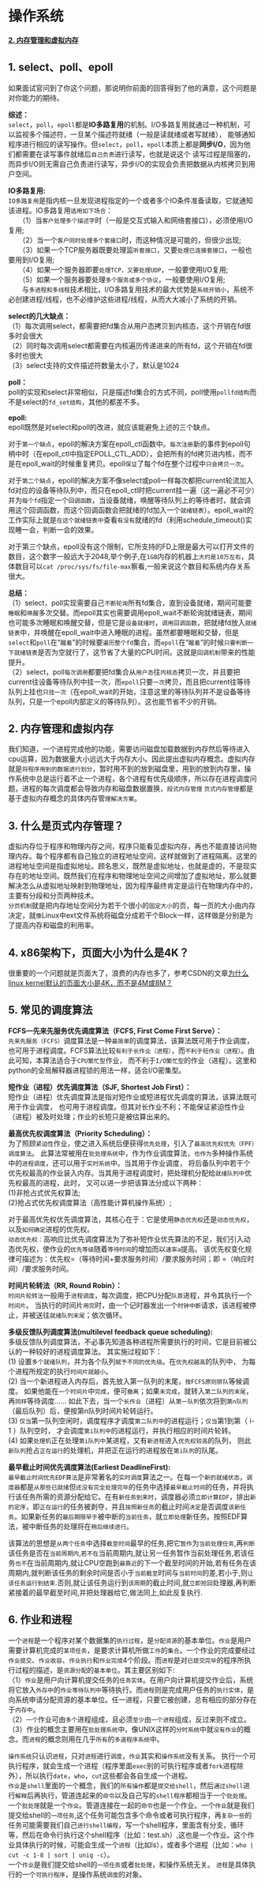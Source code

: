 # 操作系统         
#### <a href="#2">2. 内存管理和虚拟内存</a>


## 1. select、poll、epoll    
如果面试官问到了你这个问题，那说明你前面的回答得到了他的满意，这个问题是对你能力的期待。      

**综述：**            
`select`，`poll`，`epoll`都是**IO多路复用**的机制。I/O多路复用就通过一种机制，可以监视多个描述符，一旦某个描述符就绪（一般是读就绪或者写就绪），
能够通知程序进行相应的读写操作。但`select`，`poll`，`epoll`本质上都是**同步I/O**，因为他们都需要在读写事件就绪后`自己负责`进行读写，也就是说这个
读写过程是阻塞的，而异步I/O则无需自己负责进行读写，异步I/O的实现会负责把数据从内核拷贝到用户空间。           

**IO多路复用:**     
`IO多路复用`是指内核一旦发现进程指定的一个或者多个IO条件准备读取，它就通知该进程。IO多路复用`适用如下场合`：      
　　（1）当`客户处理多个描述字`时（一般是交互式输入和网络套接口），必须使用I/O复用;          
　　（2）当一个`客户同时处理多个套接口`时，而这种情况是可能的，但很少出现;                
　　（3）如果一个TCP服务器既要处理监`听套接口`，又要`处理已连接套接口`，一般也要用到I/O复用;       
　　（4）如果一个服务器即要`处理TCP，又要处理UDP`，一般要使用I/O复用;       
　　（5）如果一个服务器要处理`多个服务或多个协议`，一般要使用I/O复用;           
　　与`多进程和多线程`技术相比，I/O多路复用技术的最大优势是`系统开销小`，系统不必创建进程/线程，也不必维护这些进程/线程，从而大大减小了系统的开销。      
  
**select的几大缺点：**       
（1）每次调用select，都需要把fd集合从用户态拷贝到内核态，这个开销在fd很多时会很大              
（2）同时每次调用select都需要在内核遍历传递进来的所有fd，这个开销在fd很多时也很大          
（3）select支持的文件描述符数量太小了，默认是1024             

**poll：**     
poll的实现和select非常相似，只是描述fd集合的方式不同，poll使用`pollfd结构`而不是select的`fd_set结构`，其他的都差不多。      

**epoll:**       
epoll既然是对select和poll的改进，就应该能避免上述的三个缺点。        

对于`第一个缺点`，epoll的解决方案在epoll_ctl函数中。`每次注册`新的事件到epoll句柄中时（在epoll_ctl中指定EPOLL_CTL_ADD），会把所有的fd拷贝进内核，而不是在epoll_wait的时候重复拷贝。epoll`保证`了每个fd在整个过程中`只会拷贝一次`。      

对于`第二个缺点`，epoll的解决方案不像select或poll一样每次都把current轮流加入fd对应的设备等待队列中，而只在epoll_ctl时把current挂一遍（这一遍必不可少）并为`每个fd`指定一个`回调函数`，当设备就绪，唤醒等待队列上的等待者时，就会调用这个回调函数，而这个回调函数会把就绪的fd加入一个`就绪链表`）。epoll_wait的工作实际上就是`在这个就绪链表中`查看`有没有`就绪的fd（利用schedule_timeout()实现睡一会，判断一会的效果。         

对于第三个缺点，epoll没有这个限制，它所支持的FD上限是最大可以打开文件的数目，这个数字一般远大于2048,举个例子,在`1GB`内存的机器上`大约是10万左右`，具体数目可以`cat /proc/sys/fs/file-max`察看,一般来说这个数目和系统内存关系很大。             

**总结：**        
（1）select，poll实现需要自己`不断轮询`所有fd集合，直到设备就绪，期间可能要`睡眠`和`唤醒`多次交替。而epoll其实也需要调用epoll_wait不断轮询就绪链表，期间也可能多次睡眠和唤醒交替，但是它是`设备就绪时`，`调用回调函数`，把就绪fd放入`就绪链表`中，并唤醒在epoll_wait中进入睡眠的进程。虽然都要睡眠和交替，但是`select`和`poll`在“`醒着`”的时候要`遍历整个fd`集合，而`epoll`在“`醒着`”的时候`只要判断一下就绪链表`是否为空就行了，这节省了大量的CPU时间。这就是`回调机制`带来的性能提升。              
（2）select，poll`每次调用`都要把fd集合从`用户态`往`内核态`拷贝一次，并且要把current往设备等待队列中挂一次，而`epoll`只要`一次`拷贝，而且把current往等待队列上挂也`只挂一次`（在epoll_wait的开始，注意这里的等待队列并不是设备等待队列，只是一个epoll内部定义的等待队列）。这也能节省不少的开销。            

## 2. 内存管理和虚拟内存<span id="2"><span>        
我们知道，一个进程完成他的功能，需要访问磁盘加载数据到内存然后等待进入cpu运算，因为数据量大小远远大于内存大小。因此提出虚拟内存概念。虚拟内存就是`将程序用到的数据进行划分`，暂时用不到的放到磁盘里，用到的放到内存里，操作系统中总是运行着不止一个进程，各个进程有优先级顺序，所以存在进程调度问题，进程的每次调度都会导致内存和磁盘数据置换，`段式内存管理` `页式内存管理`都是基于虚拟内存概念的具体内存管`理解决方案`。      

## 3. 什么是页式内存管理？    
虚拟内存位于程序和物理内存之间，程序只能看见虚拟内存，再也不能直接访问物理内存。每个程序都有自己独立的进程地址空间，这样就做到了进程隔离。这里的进程地址空间是指虚拟地址。顾名思义，既然是虚拟地址，也就是虚的，不是现实存在的地址空间。既然我们在程序和物理地址空间之间增加了虚拟地址，那么就要解决怎么从虚拟地址映射到物理地址，因为程序最终肯定是运行在物理内存中的，主要有分段和分页两种技术。    
`分页机制`就是把内存地址空间分为若干个很小的`固定大小`的页，每一页的大小由内存决定，就`像`Linux中ext文件系统将磁盘分成若干个Block一样，这样做是分别是为了提高内存和磁盘的利用率。     

## 4. x86架构下，页面大小为什么是4K？   
很重要的一个问题就是页面大了，浪费的内存也多了，参考CSDN的文章[为什么linux kernel默认的页面大小是4K，而不是4M或8M？](https://blog.csdn.net/justlinux2010/article/details/8910136)        

## 5. 常见的调度算法     
**FCFS—先来先服务优先调度算法（FCFS, First Come First Serve）：**         
`先来先服务（FCFS）`调度算法是一种`最简单`的调度算法，该算法既可用于作业调度， 也可用于进程调度。FCFS算法比较`有利于长作业（进程）`，而`不利于短作业（进程）`。由此可知，本算法适合于`CPU繁忙型`作业， 而不利于`I/O繁忙型`的作业（进程）。这里和python的全局解释器进程锁的用法一样，适合I/O密集型。         

**短作业（进程）优先调度算法（SJF, Shortest Job First）：**       
短作业（进程）优先调度算法是指对短作业或短进程优先调度的算法，该算法既可用于作业调度， 也可用于进程调度。但其对长作业不利；不能保证紧迫性作业（进程）被及时处理；作业的长短只是被估算出来的。            

**最高优先权调度算法（Priority Scheduling）：**      
为了照顾`紧迫性`作业，使之进入系统后便获得`优先处理`，引入了`最高优先权优先（FPF）调度算法`。 此算法常被用在`批处理系统`中，作为作业调度算法，`也作为`多种操作系统中的`进程调度`，还可以用于`实时系统`中。当其用于作业调度， 将后备队列中若干个优先权最高的作业装入内存。当其用于进程调度时，把处理机分配给`就绪队列中`优先权最高的进程，此时， 又可以进一步把该算法分成以下两种：        
(1)非抢占式优先权算法;      
(2)抢占式优先权调度算法（高性能计算机操作系统）;      

对于最高优先权优先调度算法，其核心在于：它是使用`静态优先权`还是`动态优先权`， 以及`如何确定`进程的优先权。        
`动态优先权：`高响应比优先调度算法为了弥补短作业优先算法的不足，我们引入动态优先权，使作业的`优先等级`随着`等待时间`的增加而以`速率a`提高。 该优先权变化规律可描述为：优先权=（等待时间+要求服务时间）/要求服务时间；即 =（响应时间）/要求服务时间。       

**时间片轮转法（RR, Round Robin）：**     
`时间片轮转法`一般用于`进程调度`，每次调度，把CPU分配`队首`进程，并令其执行一个`时间片`。 当执行的时间片`用完`时，由一个记时器发出一个`时钟中断`请求，该进程被停止，并被送往`就绪队列末尾`；依次循环。        

**多级反馈队列调度算法(multilevel feedback queue scheduling):**      
多级反馈队列调度算法，不必事先知道各种进程所需要执行的时间，它是目前被公认的一种较好的进程调度算法。 其实施过程如下：        
(1) 设置`多个就绪队列`，并为各个队列`赋予不同的优先级`。在`优先权越高`的队列中， 为每个进程所规定的执行`时间片就越小`。      
(2) 当一个新进程进入内存后，首先放入第一队列的末尾，`按FCFS原则排队`等候调度。 如果他能在`一个时间片`中`完成`，便可`撤离`；如果`未完成`，就转入`第二队列的末尾`，再`同样`等待调度…… 如此下去，当一个`长作业`（进程）从`第一队列`依次将到`第n队列`（最后队列）后，便按第n队列时间片轮转运行。        
(3) `仅当`第一队列空闲时，调度程序才调度`第二队列中`的进程运行；`仅当`第1到第（ i-1 ）队列空时， 才会调度`第i队列中`的进程运行，并执行相应的时间片轮转。          
(4) 如果`处理机`正在处理`第i队列中`某进程，又有`新进程`进入`优先权较高`的队列， 则此`新队列`抢占`正在运行`的处理机，并把正在运行的进程放在`第i队列`的队尾。       

**最早截止时间优先调度算法(Earliest DeadlineFirst):**     
`最早截止时间优先EDF算法`是非常著名的`实时调度`算法之一。在每一个`新的就绪状态`，`调度器`都是`从那些已就绪`但`还没有完全处理完毕`的任务中选择`最早截止时间`的任务，并将执行该任务所需的资源分配给它。在有`新任务到来时`，调度器必须`立即计算EDF`，排出`新的定序`，即`正在运行`的任务被剥夺，并且`按照新任务`的截止时间`决定`是否调度`该新任务`。如果新任务的`最后期限早于`被中断的`当前任务`，就`立即处理`新任务。按照EDF算法，被中断任务的处理将在`稍后继续进行`。         

该算法的思想是`从两个任务`中选择`截至时间`最早的任务,把它`暂作`为`当前处理任务`,再`判断`该任务是否在`当前周期内`,`若不在`当前周期内,就让另一任务暂作当前处理任务,若该任务`也不`在当前周期内,就让CPU空跑到`最靠近`的下一个截至时间的开始,若有任务在该周期内,就判断该任务的剩余时间是否小于`当前截至`时间与`当前时间`的差,若小于,则`让该任务运行到结束`.否则,就让该任务运行到`该周期`的截止时间,就`立即抢回`处理器,再判断紧接着的最早截至时间,并把处理器给它,做法同上,如此反复执行.        



## 6. 作业和进程     
 一个`进程`是一个程序对某个数据集的`执行过程`，是`分配资源`的基本单位。`作业`是用户需要计算机完成的`某项任务`，是要求计算机所做`工作`的`集合`。一个作业的完成要经过`作业提交`、`作业收容`、`作业执行`和`作业完成`4个阶段。而`进程`是对`已提交完毕`的程序所执行过程的描述，是`资源分配`的`基本单位`。其主要区别如下:        
（1）`作业`是用户向计算机提交任务的`任务实体`。在用户向计算机提交作业后，系统将它放入`外存中`的`作业等待队列中`等待执行。而`进程`则是完成用户任务的`执行实体`，是向系统申请分配资源的基本单位。任一进程，只要它被创建，总有相应的部分存在于`内存中`。       
（2）`一个`作业可由`多个`进程组成，且必须`至少`由`一个进程`组成，反过来则不成立。     
（3）作业的概念主要用在`批处理系统`中，像UNIX这样的`分时系统`中就`没有作业`的概念。而`进程`的概念则用在几乎`所有`的`多道程序系统`中。      

`操作系统`只认识`进程`，只对`进程`进行`调度`，`作业`其实和`操作系统`没有关系。 执行一个可执行程序，就会生成一个进程（程序里面`exec`别的可执行程序或者`fork`进程除外），所以执行`date`，`who`，`cut`这些都会各自生成一个进程。          
`作业`是`shell`里面的一个概念，我们的`所有操作`都是`提交给shell`，然后`通过shell`进行`解释`后再执行，管道连起来的`命令`以及自己写的`shell程序`都相当于一个`批处理`。          
一个`批处理`就是一个`作业`。管道连接在一起的`命令`也是一个作业。一个`作业`就是我们提交给shell的`一项任务`,这个任务可能包含多个命令或者可执行程序，再`复杂一些`的任务可能需要我们自己`进行shell编程`，写一个shell程序，里面含有分支，循环等，然后在命令行执行这个shell程序（比如：test.sh）,这也是一个作业。这个作业具体执行的时候，可能会生成一个`进程`（比如ls），或者多个进程（比如：`who | cut -c 1-8 | sort | uniq -c`）。        
一个`作业`是我们提交给shell的`一项任务`或者`批处理`，和操作系统无关。 `进程`是具体执行的一个`可执行程序`，是操作系统`调度`的对象。        

